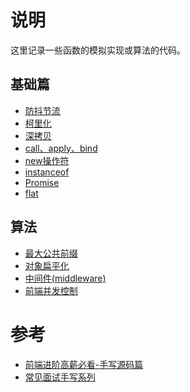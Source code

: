 # 说明

这里记录一些函数的模拟实现或算法的代码。

## 基础篇

* [防抖节流](./base/%E9%98%B2%E6%8A%96%E8%8A%82%E6%B5%81.md)
* [柯里化](./base//%E6%9F%AF%E9%87%8C%E5%8C%96.md)
* [深拷贝](./base//%E6%B7%B1%E6%8B%B7%E8%B4%9D.md)
* [call、apply、bind](./base/call%E3%80%81apply%E3%80%81bind.md)
* [new操作符](./base/new%E6%93%8D%E4%BD%9C%E7%AC%A6.md)
* [instanceof](./base/instanceof.md)
* [Promise](./base/Promise.md)
* [flat](./base/flat.md)

## 算法

* [最大公共前缀](./%E7%AE%97%E6%B3%95/%E6%9C%80%E5%A4%A7%E5%85%AC%E5%85%B1%E5%89%8D%E7%BC%80.md)
* [对象扁平化](./%E7%AE%97%E6%B3%95/%E5%AF%B9%E8%B1%A1%E6%89%81%E5%B9%B3%E5%8C%96.md)
* [中间件(middleware)](./%E7%AE%97%E6%B3%95/%E4%B8%AD%E9%97%B4%E4%BB%B6(middleware).md)
* [前端并发控制](./%E7%AE%97%E6%B3%95/%E5%B9%B6%E5%8F%91%E6%8E%A7%E5%88%B6.md)

# 参考

* [前端进阶高薪必看-手写源码篇](https://juejin.cn/post/6844904153437700103)
* [常见面试手写系列](https://github.com/qianlongo/fe-handwriting)
